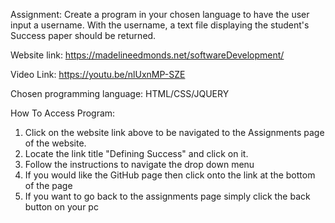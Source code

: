 Assignment: Create a program in your chosen language to have the user input a username. With the username, a text file displaying the student's Success paper should be returned.

Website link: https://madelineedmonds.net/softwareDevelopment/

Video Link: https://youtu.be/nlUxnMP-SZE


Chosen programming language: HTML/CSS/JQUERY

How To Access Program:

1. Click on the website link above to be navigated to the Assignments page of the website. 
2. Locate the link title "Defining Success" and click on it.
3. Follow the instructions to navigate the drop down menu
4. If you would like the GitHub page then click onto the link at the bottom of the page
5. If you want to go back to the assignments page simply click the back button on your pc

